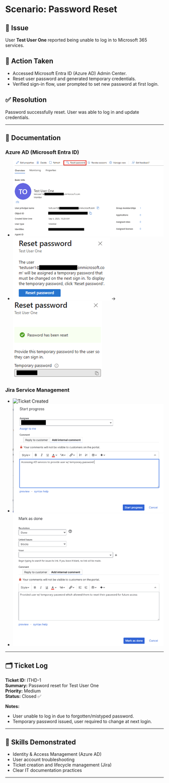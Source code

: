 # Scenario: Password Reset

## 📝 Issue
User **Test User One** reported being unable to log in to Microsoft 365 services.  

## 🔧 Action Taken
- Accessed Microsoft Entra ID (Azure AD) Admin Center.  
- Reset user password and generated temporary credentials.  
- Verified sign-in flow, user prompted to set new password at first login.  

## ✅ Resolution
Password successfully reset. User was able to log in and update credentials.  

---

## 📂 Documentation

### Azure AD (Microsoft Entra ID)
- ![Reset Password Screen](./images/password-reset/change_password.png)  
- ![Temporary Password Generated](./images/password-reset/temp_pw1.png)  -> ![Temporary Password Generated2](./images/password-reset/temp_pw2.png)

### Jira Service Management
- ![Ticket Created](./images/password-reset/jira/ticket-created.png)  
- ![Ticket In Progress](./images/password-reset/stage2_progress.png)  
- ![Ticket Resolved](./images/password-reset/stage3_ticket_closed.png)  

---

## 🗂 Ticket Log
**Ticket ID:** ITHD-1  
**Summary:** Password reset for Test User One  
**Priority:** Medium  
**Status:** Closed ✅  

**Notes:**  
- User unable to log in due to forgotten/mistyped password.  
- Temporary password issued, user required to change at next login.  

---

## 🎯 Skills Demonstrated
- Identity & Access Management (Azure AD)  
- User account troubleshooting  
- Ticket creation and lifecycle management (Jira)  
- Clear IT documentation practices  

---
